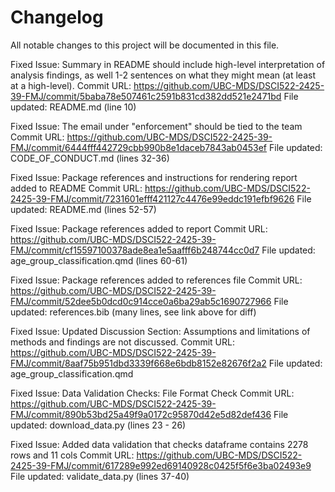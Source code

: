 
# Changelog

All notable changes to this project will be documented in this file.

Fixed Issue: Summary in README should include high-level interpretation of analysis findings, as well 1-2 sentences on what they might mean (at least at a high-level).
Commit URL: https://github.com/UBC-MDS/DSCI522-2425-39-FMJ/commit/5baba78e507461c2591b831cd382dd521e2471bd
File updated: README.md (line 10)

Fixed Issue: The email under "enforcement" should be tied to the team
Commit URL: https://github.com/UBC-MDS/DSCI522-2425-39-FMJ/commit/6444fff442729cbb990b8e1daceb7843ab0453ef
File updated: CODE_OF_CONDUCT.md (lines 32-36)

Fixed Issue: Package references and instructions for rendering report added to README
Commit URL: https://github.com/UBC-MDS/DSCI522-2425-39-FMJ/commit/7231601efff421127c4476e99eddc191efbf9626
File updated: README.md (lines 52-57)

Fixed Issue: Package references added to report
Commit URL: https://github.com/UBC-MDS/DSCI522-2425-39-FMJ/commit/cf15597100378ade8ea1e5aafff6b248744cc0d7
File updated: age_group_classification.qmd (lines 60-61)

Fixed Issue: Package references added to references file
Commit URL: https://github.com/UBC-MDS/DSCI522-2425-39-FMJ/commit/52dee5b0dcd0c914cce0a6ba29ab5c1690727966
File updated: references.bib (many lines, see link above for diff)

Fixed Issue: Updated Discussion Section: Assumptions and limitations of methods and findings are not discussed.
Commit URL: https://github.com/UBC-MDS/DSCI522-2425-39-FMJ/commit/8aaf75b951dbd3339f668e6bdb8152e82676f2a2 
File updated: age_group_classification.qmd

Fixed Issue: Data Validation Checks: File Format Check 
Commit URL: https://github.com/UBC-MDS/DSCI522-2425-39-FMJ/commit/890b53bd25a49f9a0172c95870d42e5d82def436
File updated: download_data.py (lines 23 - 26)

Fixed Issue: Added data validation that checks dataframe contains 2278 rows and 11 cols
Commit URL: https://github.com/UBC-MDS/DSCI522-2425-39-FMJ/commit/617289e992ed69140928c0425f5f6e3ba02493e9
File updated: validate_data.py (lines 37-40)